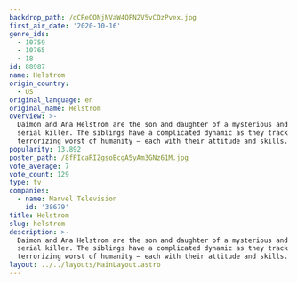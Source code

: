 ```yaml
---
backdrop_path: /qCReQONjNVaW4QFN2V5vCOzPvex.jpg
first_air_date: '2020-10-16'
genre_ids:
  - 10759
  - 10765
  - 18
id: 88987
name: Helstrom
origin_country:
  - US
original_language: en
original_name: Helstrom
overview: >-
  Daimon and Ana Helstrom are the son and daughter of a mysterious and powerful
  serial killer. The siblings have a complicated dynamic as they track down the
  terrorizing worst of humanity — each with their attitude and skills.
popularity: 13.892
poster_path: /8fPIcaRIZgsoBcgA5yAm3GNz61M.jpg
vote_average: 7
vote_count: 129
type: tv
companies:
  - name: Marvel Television
    id: '38679'
title: Helstrom
slug: helstrom
description: >-
  Daimon and Ana Helstrom are the son and daughter of a mysterious and powerful
  serial killer. The siblings have a complicated dynamic as they track down the
  terrorizing worst of humanity — each with their attitude and skills.
layout: ../../layouts/MainLayout.astro
---
```


